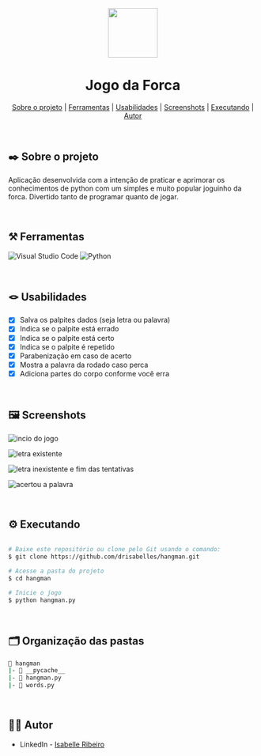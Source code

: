 <div align="center">

<img src="https://github.com/drisabelles/hangman/assets/79321198/7ca09a1b-d6f7-497f-ac5e-d22a6875a40e" width="100" height="100"> 

  # Jogo da Forca

</div>

<div align="center">

[Sobre o projeto](#project) | [Ferramentas](#tools) | [Usabilidades](#usabilities) | [Screenshots](#screenshots) | [Executando](#running) | [Autor](#autor)

</br>

</div>

## ✒️ Sobre o projeto <a name="project"></a>

Aplicação desenvolvida com a intenção de praticar e aprimorar os conhecimentos de python com um simples e muito popular joguinho da forca. Divertido tanto de programar quanto de jogar.

</br>

## ⚒️ Ferramentas <a name="tools"></a>

![Visual Studio Code](https://img.shields.io/badge/Visual%20Studio%20Code-e4d2e4.svg?style=for-the-badge&logo=visual-studio-code&logoColor=black)
![Python](https://img.shields.io/badge/python-e4d2e4?style=for-the-badge&logo=python&logoColor=black)

</br>

## 🪢 Usabilidades <a name="usabilities"></a>

- [x] Salva os palpites dados (seja letra ou palavra)
- [x] Indica se o palpite está errado
- [x] Indica se o palpite está certo
- [x] Indica se o palpite é repetido
- [x] Parabenização em caso de acerto
- [x] Mostra a palavra da rodado caso perca
- [x] Adiciona partes do corpo conforme você erra

<br />

## 🖼️ Screenshots <a name="screenshots"></a>

![incio do jogo](https://github.com/drisabelles/hangman/assets/79321198/f3cfa621-53c2-43fc-982b-560387fec44a)

![letra existente](https://github.com/drisabelles/hangman/assets/79321198/f49b1139-441d-46d0-b27c-913c21a3fcd5)

![letra inexistente e fim das tentativas](https://github.com/drisabelles/hangman/assets/79321198/c03b54c8-9c02-4961-9064-1a6840990bd2)

![acertou a palavra](https://github.com/drisabelles/hangman/assets/79321198/4c264067-8ff7-457a-b1f5-690c45327fc5)

</br>

## ⚙️ Executando <a name="running"></a>

```bash

# Baixe este repositório ou clone pelo Git usando o comando:
$ git clone https://github.com/drisabelles/hangman.git

# Acesse a pasta do projeto
$ cd hangman

# Inicie o jogo
$ python hangman.py

```

</br>

## 🗂️ Organização das pastas <a name="folders"></a>

```bash
📂 hangman
|- 📁 __pycache__
|- 📄 hangman.py
|- 📄 words.py
```

</br>

## 👩‍💻 Autor <a name="autor"></a>

- LinkedIn - [Isabelle Ribeiro](https://www.linkedin.com/in/drisabelles/)
